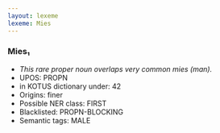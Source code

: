 ```yaml
---
layout: lexeme
lexeme: Mies
---
```


###  Mies₁

* _This rare proper noun overlaps  very common *mies* (man)._
* UPOS:  PROPN
* in KOTUS dictionary under:  42
* Origins: finer 
* Possible NER class:  FIRST
* Blacklisted:  PROPN-BLOCKING
* Semantic tags:  MALE

